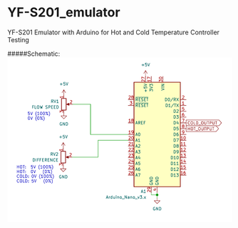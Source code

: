 # YF-S201_emulator
YF-S201 Emulator with Arduino for Hot and Cold Temperature Controller Testing

#####Schematic:
![img](https://raw.githubusercontent.com/rtek1000/YF-S201_emulator/refs/heads/main/YF-S201_emulator.png)
